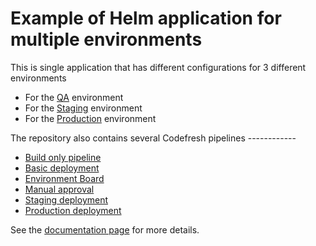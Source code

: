 # Example of Helm application for multiple environments

This is single application that has different configurations for 3 different environments

* For the [QA](values-qa.yaml) environment
* For the [Staging](values-staging.yaml) environment
* For the [Production](values-prod.yaml) environment

The repository also contains several Codefresh pipelines ------------

* [Build only pipeline](pipelines/0_build_only.yml)
* [Basic deployment](pipelines/1_basic_deploy.yml)
* [Environment Board](pipelines/2_environment_board.yml)
* [Manual approval](pipelines/3_approval.yml)
* [Staging deployment](pipelines/4a_staging.yml)
* [Production deployment](pipelines/4b_production.yml)

See the [documentation page](https://codefresh.io/docs/docs/ci-cd-guides/environment-deployments/) for more details.

